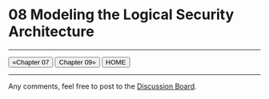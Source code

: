 # 08 Modeling the Logical Security Architecture

---

[<button type="button">«Chapter 07</button>](../07_Modeling_Conceptual_Security_Architecture/README.md) [<button type="button">Chapter 09»</button>](../09_Modeling_Physical_Security_Architecture/README.md) [<button type="button">HOME</button>](../README.md)

---

Any comments, feel free to post to the [Discussion Board](https://github.com/yasenstar/ArchiMate_SABSA/discussions).